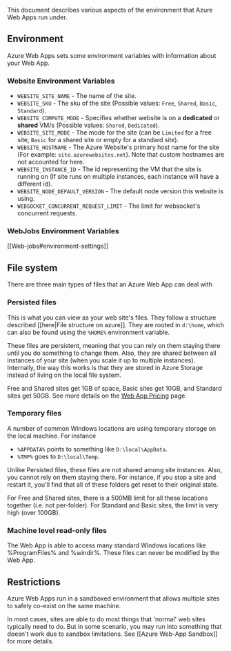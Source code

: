 This document describes various aspects of the environment that Azure Web Apps run under.

## Environment

Azure Web Apps sets some environment variables with information about your Web App.

### Website Environment Variables

- `WEBSITE_SITE_NAME` - The name of the site.
- `WEBSITE_SKU` - The sku of the site (Possible values: `Free`, `Shared`, `Basic`, `Standard`).
- `WEBSITE_COMPUTE_MODE` - Specifies whether website is on a **dedicated** or **shared** VM/s (Possible values: `Shared`, `Dedicated`).
- `WEBSITE_SITE_MODE` - The mode for the site (can be `Limited` for a free site, `Basic` for a shared site or empty for a standard site).
- `WEBSITE_HOSTNAME` - The Azure Website's primary host name for the site (For example: `site.azurewebsites.net`). Note that custom hostnames are not accounted for here.
- `WEBSITE_INSTANCE_ID` - The id representing the VM that the site is running on (If site runs on multiple instances, each instance will have a different id).
- `WEBSITE_NODE_DEFAULT_VERSION` - The default node version this website is using.
- `WEBSOCKET_CONCURRENT_REQUEST_LIMIT` - The limit for websocket's concurrent requests.

### WebJobs Environment Variables

[[Web-jobs#environment-settings]]

## File system

There are three main types of files that an Azure Web App can deal with

### Persisted files

This is what you can view as your web site's files. They follow a structure described [[here|File structure on azure]]. They are rooted in `d:\home`, which can also be found using the `%HOME%` environment variable.

These files are persistent, meaning that you can rely on them staying there until you do something to change them. Also, they are shared between all instances of your site (when you scale it up to multiple instances). Internally, the way this works is that they are stored in Azure Storage instead of living on the local file system.

Free and Shared sites get 1GB of space, Basic sites get 10GB, and Standard sites get 50GB. See more details on the [Web App Pricing](http://www.windowsazure.com/en-us/pricing/details/web-sites/) page.


### Temporary files

A number of common Windows locations are using temporary storage on the local machine. For instance

- `%APPDATA%` points to something like `D:\local\AppData`.
- `%TMP%` goes to `D:\local\Temp`.

Unlike Persisted files, these files are not shared among site instances. Also, you cannot rely on them staying there. For instance, if you stop a site and restart it, you'll find that all of these folders get reset to their original state.

For Free and Shared sites, there is a 500MB limit for all these locations together (i.e. not per-folder). For Standard and Basic sites, the limit is very high (over 100GB).


### Machine level read-only files

The Web App is able to access many standard Windows locations like %ProgramFiles% and %windir%. These files can never be modified by the Web App.


## Restrictions

Azure Web Apps run in a sandboxed environment that allows multiple sites to safely co-exist on the same machine.

In most cases, sites are able to do most things that 'normal' web sites typically need to do. But in some scenario, you may run into something that doesn't work due to sandbox limitations. See [[Azure Web-App Sandbox]] for more details.
